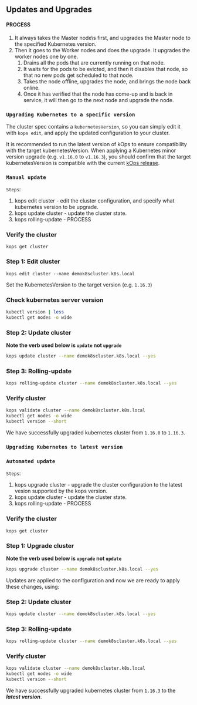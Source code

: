 
## Updates and Upgrades

#### **PROCESS**
1. It always takes the Master node\s first, and upgrades the Master node to the specified Kubernetes version.
2. Then it goes to the Worker nodes and does the upgrade. It upgrades the worker nodes one by one.
   1. Drains all the pods that are currently running on that node.
   2. It waits for the pods to be evicted, and then it disables that node, so that no new pods get scheduled to that node.
   3. Takes the node offline, upgrades the node, and brings the node back online.
   4. Once it has verified that the node has come-up and is back in service, it will then go to the next node and upgrade the node.

### **`Upgrading Kubernetes to a specific version`**

The cluster spec contains a `kubernetesVersion`, so you can simply edit it with `kops edit`, and apply the updated configuration to your cluster.

It is recommended to run the latest version of kOps to ensure compatibility with the target kubernetesVersion. When applying a Kubernetes minor version upgrade (e.g. `v1.16.0` to `v1.16.3`), you should confirm that the target kubernetesVersion is compatible with the current [kOps release](https://github.com/kubernetes/kops/releases).

### `Manual update`

`Steps`:

1. kops edit cluster - edit the cluster configuration, and specify what kubernetes version to be upgrade.
2. kops update cluster - update the cluster state.
3. kops rolling-update - PROCESS

### Verify the cluster

```shell
kops get cluster
```

### Step 1: Edit cluster

```shell
kops edit cluster --name demok8scluster.k8s.local
```

Set the KubernetesVersion to the target version (e.g. `1.16.3`)

### Check kubernetes server version

```sh
kubectl version | less
kubectl get nodes -o wide
```

### Step 2: Update cluster

**Note the verb used below is `update` not `upgrade`**

```sh
kops update cluster --name demok8scluster.k8s.local --yes
```

### Step 3: Rolling-update

```sh
kops rolling-update cluster --name demok8scluster.k8s.local --yes
```

### Verify cluster

```sh
kops validate cluster --name demok8scluster.k8s.local
kubectl get nodes -o wide
kubectl version --short
```

We have successfully upgraded kubernetes cluster from `1.16.0` to `1.16.3`.

### **`Upgrading Kubernetes to latest version`**

### `Automated update`

`Steps`:

1. kops upgrade cluster - upgrade the cluster configuration to the latest vesion supported by the kops version.
2. kops update cluster - update the cluster state.
3. kops rolling-update - PROCESS

### Verify the cluster

```shell
kops get cluster
```

### Step 1: Upgrade cluster

**Note the verb used below is `upgrade` not `update`**

```sh
kops upgrade cluster --name demok8scluster.k8s.local --yes
```
Updates are applied to the configuration and now we are ready to apply these changes, using:

### Step 2: Update cluster

```sh
kops update cluster --name demok8scluster.k8s.local --yes
```

### Step 3: Rolling-update

```sh
kops rolling-update cluster --name demok8scluster.k8s.local --yes
```

### Verify cluster

```sh
kops validate cluster --name demok8scluster.k8s.local
kubectl get nodes -o wide
kubectl version --short
```

We have successfully upgraded kubernetes cluster from `1.16.3` to the ***latest version***.